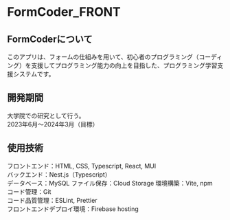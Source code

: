 # FormCoder_FRONT
## FormCoderについて
このアプリは、フォームの仕組みを用いて、初心者のプログラミング（コーディング）を支援してプログラミング能力の向上を目指した、プログラミング学習支援システムです。  
## 開発期間
大学院での研究として行う。  
2023年6月〜2024年3月（目標）
## 使用技術
フロントエンド：HTML, CSS, Typescript, React, MUI  
バックエンド：Nest.js（Typescript）  
データベース：MySQL
ファイル保存：Cloud Storage
環境構築：Vite, npm  
コード管理：Git  
コード品質管理：ESLint, Prettier  
フロントエンドデプロイ環境：Firebase hosting  
